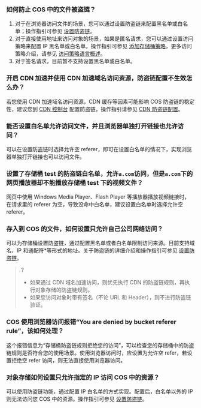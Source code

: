 ### 如何防止 COS 中的文件被盗链？

1. 对于在浏览器访问文件的场景，您可以通过设置防盗链来配置黑名单或白名单；操作指引可参见 [设置防盗链](https://cloud.tencent.com/document/product/436/13319)。
2. 对于直接使用地址来访问对象的场景，如果是匿名请求，您可以通过设置访问策略来配置 IP 黑名单或白名单。操作指引可参见 [添加存储桶策略](https://cloud.tencent.com/document/product/436/33369)，更多访问策略介绍，请参见 [访问策略语言概述](https://cloud.tencent.com/document/product/436/18023#.E6.8C.87.E5.AE.9A.E6.9D.A1.E4.BB.B6)。
3. 对于签名请求，目前暂不支持设置黑名单或白名单。

### 开启 CDN 加速并使用 CDN 加速域名访问资源，防盗链配置不生效怎么办？

若您使用 CDN 加速域名访问资源，CDN 缓存等因素可能影响 COS 防盗链的稳定性，建议您到 [CDN 控制台](https://console.cloud.tencent.com/cdn) 配置防盗链，操作指引请参见 [CDN 防盗链配置](https://cloud.tencent.com/document/product/228/6292)。

### 能否设置白名单允许访问文件，并且浏览器单独打开链接也允许访问？

可以在设置防盗链时选择允许空 referer，即可在设置白名单的情况下，实现浏览器单独打开链接也可以访问文件。

### 设置了存储桶 test 的防盗链白名单，允许`a.com`访问，但是`a.com`下的网页播放器却不能播放存储桶 test 下的视频文件？

网页中使用 Windows Media Player、Flash Player 等播放器播放视频链接时，在请求里的 referer 为空，导致没命中白名单，建议设置白名单时选择允许空 referer。

### 存入到 COS 的文件，如何设置只允许自己公司网络访问？

可以为存储桶设置防盗链，通过配置黑名单或者白名单限制访问来源。目前支持域名、IP 和通配符\*等形式的地址。关于防盗链的详细介绍和操作指引可参见 [设置防盗链](https://cloud.tencent.com/document/product/436/13319)。

>?
> - 如果通过 CDN 域名加速访问，则优先执行 CDN 的防盗链规则，再执行对象存储的防盗链规则。
> - 如果您访问对象时带有签名（不论 URL 和 Header），则不进行防盗链验证。
>


### COS 使用浏览器访问报错“You are denied by bucket referer rule”，该如何处理？

这个报错信息为“存储桶防盗链规则拒绝您的访问”，可以检查您的存储桶中的防盗链规则是否符合您的使用场景。使用浏览器访问时，应设置为允许空 refer，若设置拒绝空 refer 访问，则无法直接使用浏览器访问。

### 对象存储如何设置只允许指定的 IP 访问 COS 中的资源？

可以使用防盗链功能，通过配置 IP 白名单的方式实现。配置后，白名单以外的 IP 则无法访问您 COS 中的资源。操作指引可参见 [设置防盗链](https://cloud.tencent.com/document/product/436/13319)。
